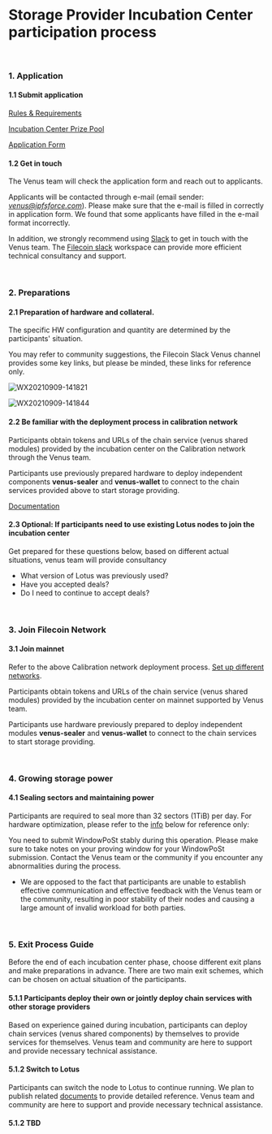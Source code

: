 # Storage Provider Incubation Center participation process

</br>

### 1. Application

#### 1.1 Submit application

[Rules & Requirements](https://venus.filecoin.io/incubation/Rules.html)

[Incubation Center Prize Pool](https://venus.filecoin.io/incubation/Incubation_Center_Prize_Pool.html)

[Application Form](http://venusteam.mikecrm.com/1lmpQtj)


#### 1.2 Get in touch

The Venus team will check the application form and reach out to applicants.

Applicants will be contacted through e-mail (email sender: *venus@ipfsforce.com*). Please make sure that the e-mail is filled in correctly in application form. We found that some applicants have filled in the e-mail format incorrectly.

In addition, we strongly recommend using [Slack](https://app.slack.com) to get in touch with the Venus team. The [Filecoin slack](filecoinproject.slack.com) workspace can provide more efficient technical consultancy and support.

</br>

### 2. Preparations

#### 2.1 Preparation of hardware and collateral. 

The specific HW configuration and quantity are determined by the participants' situation. 

You may refer to community suggestions, the Filecoin Slack Venus channel provides some key links, but please be minded, these links for reference only. 

![WX20210909-141821](https://user-images.githubusercontent.com/75723122/132635666-063d40cb-8f5c-49e5-bb5f-9ed6c93b4e2a.png)

![WX20210909-141844](https://user-images.githubusercontent.com/75723122/132635676-70681577-cecb-4c43-a408-604446cb83e6.png)

#### 2.2 Be familiar with the deployment process in calibration network

Participants obtain tokens and URLs of the chain service (venus shared modules) provided by the incubation center on the Calibration network through the Venus team.

Participants use previously prepared hardware to deploy independent components **venus-sealer** and **venus-wallet** to connect to the chain services provided above to start storage providing. 

[Documentation](https://venus.filecoin.io/guide/Using-venus-Shared-Modules.html)

#### 2.3 Optional: If participants need to use existing Lotus nodes to join the incubation center
    
Get prepared for these questions below, based on different actual situations, venus team will provide consultancy
    
 - What version of Lotus was previously used?
 - Have you accepted deals?
 - Do I need to continue to accept deals?

</br>

### 3. Join Filecoin Network

#### 3.1 Join mainnet

Refer to the above Calibration network deployment process. [Set up different networks](https://venus.filecoin.io/guide/How-To-Connect-Network.html).

Participants obtain tokens and URLs of the chain service (venus shared modules) provided by the incubation center on mainnet supported by Venus team.

Participants use hardware previously prepared to deploy independent modules **venus-sealer** and **venus-wallet** to connect to the chain services to start storage providing.

</br>

### 4. Growing storage power 

#### 4.1 Sealing sectors and maintaining power

Participants are required to seal more than 32 sectors (1TiB) per day. For hardware optimization, please refer to the [info](https://venus.filecoin.io/operation/Efficiency_of_sealing.html) below for reference only:

You need to submit WindowPoSt stably during this operation. Please make sure to take notes on your proving window for your WindowPoSt submission. Contact the Venus team or the community if you encounter any abnormalities during the process.

 - We are opposed to the fact that participants are unable to establish effective communication and effective feedback with the Venus team or the community, resulting in poor stability of their nodes and causing a large amount of invalid workload for both parties.

</br>

### 5. Exit Process Guide

Before the end of each incubation center phase, choose different exit plans and make preparations in advance.
There are two main exit schemes, which can be chosen on actual situation of the participants.

#### 5.1.1 Participants deploy their own or jointly deploy chain services with other storage providers
Based on experience gained during incubation, participants can deploy chain services (venus shared components) by themselves to provide services for themselves. Venus team and community are here to support and provide necessary technical assistance.

#### 5.1.2 Switch to Lotus
Participants can switch the node to Lotus to continue running. We plan to publish related [documents](https://venus.filecoin.io) to provide detailed reference. Venus team and community are here to support and provide necessary technical assistance.

#### 5.1.2 TBD
